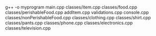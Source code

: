 g++ -o myprogram main.cpp classes/item.cpp classes/food.cpp classes/perishableFood.cpp addItem.cpp validations.cpp console.cpp classes/nonPerishableFood.cpp classes/clothing.cpp classes/shirt.cpp classes/pants.cpp classes/phone.cpp classes/electronics.cpp classes/television.cpp
